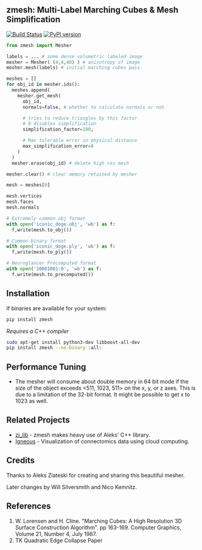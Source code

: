 ## zmesh: Multi-Label Marching Cubes &amp; Mesh Simplification
[![Build Status](https://travis-ci.org/seung-lab/zmesh.svg?branch=master)](https://travis-ci.org/seung-lab/zmesh) [![PyPI version](https://badge.fury.io/py/zmesh.svg)](https://badge.fury.io/py/zmesh)  



```python
from zmesh import Mesher

labels = ... # some dense volumetric labeled image
mesher = Mesher( (4,4,40) ) # anisotropy of image
mesher.mesh(labels) # initial marching cubes pass

meshes = []
for obj_id in mesher.ids():
  meshes.append(
    mesher.get_mesh(
      obj_id, 
      normals=False, # whether to calculate normals or not

      # tries to reduce triangles by this factor
      # 0 disables simplification
      simplification_factor=100, 

      # Max tolerable error in physical distance
      max_simplification_error=8
    )
  )
  mesher.erase(obj_id) # delete high res mesh

mesher.clear() # clear memory retained by mesher

mesh = meshes[0]

mesh.vertices
mesh.faces 
mesh.normals

# Extremely common obj format
with open('iconic_doge.obj', 'wb') as f:
  f,write(mesh.to_obj())

# Common binary format
with open('iconic_doge.ply', 'wb') as f:
  f,write(mesh.to_ply())

# Neuroglancer Precomputed format
with open('10001001:0', 'wb') as f:
  f.write(mesh.to_precomputed())
```

## Installation 

If binaries are available for your system:

```bash
pip install zmesh
```

*Requires a C++ compiler*

```bash
sudo apt-get install python3-dev libboost-all-dev
pip install zmesh --no-binary :all:
```

## Performance Tuning

- The mesher will consume about double memory in 64 bit mode if the size of the 
object exceeds <511, 1023, 511> on the x, y, or z axes. This is due to a limitation 
of the 32-bit format. It might be possible to get x to 1023 as well.

## Related Projects 

- [zi_lib](https://github.com/zlateski/zi_lib) - zmesh makes heavy use of Aleks' C++ library.
- [Igneous](https://github.com/seung-lab/igneous) - Visualization of connectomics data using cloud computing.

## Credits

Thanks to Aleks Zlateski for creating and sharing this beautiful mesher.  

Later changes by Will Silversmith and Nico Kemnitz.  

## References  

1. W. Lorensen and H. Cline. "Marching Cubes: A High Resolution 3D Surface Construction Algorithm". pp 163-169. Computer Graphics, Volume 21, Number 4, July 1987.
2. TK Quadratic Edge Collapse Paper
